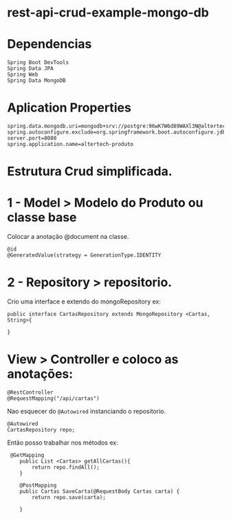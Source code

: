 # rest-api-crud-example-mongo-db

# Dependencias
```
Spring Boot DevTools
Spring Data JPA
Spring Web
Spring Data MongoDB
```

# Aplication Properties 

``` 
spring.data.mongodb.uri=mongodb+srv://postgre:96wK7W6d89WAXl3N@altertech.bqnft.mongodb.net/altertech
spring.autoconfigure.exclude=org.springframework.boot.autoconfigure.jdbc.DataSourceAutoConfiguration
server.port=8080
spring.application.name=altertech-produto
``` 


# Estrutura Crud simplificada.

# 1 - Model > Modelo do Produto ou classe base
Colocar a anotação @document na classe.

```
@id
@GeneratedValue(strategy = GenerationType.IDENTITY
```
# 2 -  Repository > repositorio.
Crio uma interface e extendo do mongoRepository ex:
```
public interface CartasRepository extends MongoRepository <Cartas, String>{
        
}
```

# View > Controller e coloco as anotações:

```
@RestController
@RequestMapping("/api/cartas")
```
Nao esquecer do ``@Autowired`` instanciando o repositorio. 
```
@Autowired
CartasRepository repo;
```
Então posso trabalhar nos métodos ex: 
```
 @GetMapping
    public List <Cartas> getAllCartas(){
        return repo.findAll();
    }

    @PostMapping
    public Cartas SaveCarta(@RequestBody Cartas carta) {
        return repo.save(carta);
        
    }
 ```
	



